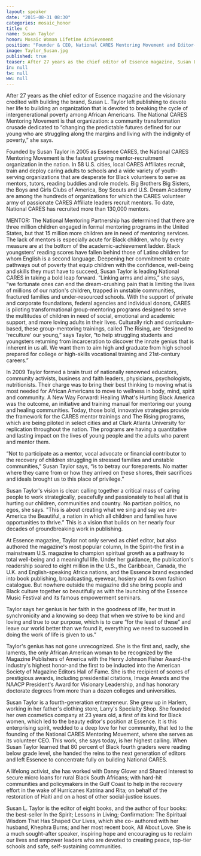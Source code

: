 ```yaml
---
layout: speaker
date: "2015-08-31 08:30"
categories: mosaic_honor
title: C
name: Susan Taylor
honor: Mosaic Woman Lifetime Achievement
position: "Founder & CEO, National CARES Mentoring Movement and Editor-in-Chief Emeritus of Essence Magazine"
image: Taylor_Susan.jpg
published: true
teaser: After 27 years as the chief editor of Essence magazine, Susan L. Taylor left publishing to devote her life to building an organization that is devoted to breaking the cycle of intergenerational poverty among African Americans.
in: null
tw: null
ww: null
---
```

After 27 years as the chief editor of Essence magazine and the visionary credited with building the brand, Susan L. Taylor left publishing to devote her life to building an organization that is devoted to breaking the cycle of intergenerational poverty among African Americans. The National CARES Mentoring Movement is that organization: a community transformation crusade dedicated to “changing the predictable futures defined for our young who are struggling along the margins and living with the indignity of poverty,” she says.

Founded by Susan Taylor in 2005 as Essence CARES, the National CARES Mentoring Movement is
the fastest growing mentor-recruitment organization in the nation. In 58 U.S. cities, local CARES
Affiliates recruit, train and deploy caring adults to schools and a wide variety of youth-serving
organizations that are desperate for Black volunteers to serve as mentors, tutors, reading buddies and
role models. Big Brothers Big Sisters, the Boys and Girls Clubs of America, Boy Scouts and U.S.
Dream Academy are among the hundreds of organizations for which the CARES volunteer army of
passionate CARES Affiliate leaders recruit mentors. To date, National CARES has recruited more than
130,000 mentors.

MENTOR: The National Mentoring Partnership has determined that there are three million children
engaged in formal mentoring programs in the United States, but that 15 million more children are in
need of mentoring services. The lack of mentors is especially acute for Black children, who by every
measure are at the bottom of the academic-achievement ladder. Black youngsters' reading scores have fallen behind those of Latino children for whom English is a second language. Deepening her
commitment to create pathways out of poverty that equip children with the confidence, well-being and
skills they must have to succeed, Susan Taylor is leading National CARES in taking a bold leap
forward. “Linking arms and aims,” she says, “we fortunate ones can end the dream-crushing pain that is limiting the lives of millions of our nation's children, trapped in unstable communities, fractured families
 and under-resourced schools. With the support of private and corporate foundations, federal agencies
 and individual donors, CARES is piloting transformational group-mentoring programs designed to serve
 the multitudes of children in need of social, emotional and academic support, and more loving adults in
 their lives. Culturally rich and curriculum-based, these group-mentoring trainings, called The Rising, are
 “designed to 'reculture' our young,” says Taylor, “to help struggling students and youngsters returning from incarceration to discover the innate genius that is inherent in us all. We want them to aim high and graduate from high school prepared for college or high-skills vocational training and 21st-century
 careers.”	
  
In 2009 Taylor formed a brain trust of nationally renowned educators, community activists, business
and faith leaders, physicians, psychologists, nutritionists. Their charge was to bring their best thinking
to moving what is most needed for African Americans to move to wellness in body, mind, spirit and
community. A New Way Forward: Healing What's Hurting Black America was the outcome, an initiative
and training manual for mentoring our young and healing communities. Today, those bold, innovative
strategies provide the framework for the CARES mentor trainings and The Rising programs, which are
being piloted in select cities and at Clark Atlanta University for replication throughout the nation. The
programs are having a quantitative and lasting impact on the lives of young people and the adults who
parent and mentor them.

“Not to participate as a mentor, vocal advocate or financial contributor to the recovery of children struggling in stressed families and unstable communities,” Susan Taylor says, “is to betray our foreparents. No matter where they came from or how they arrived on these shores, their sacrifices and
ideals brought us to this place of privilege.”

Susan Taylor's vision is clear: calling together a critical mass of caring people to work strategically,
peacefully and passionately to heal all that is hurting our children, communities and country. No
partisan politics, no egos, she says. "This is about creating what we sing and say we are-America the
Beautiful, a nation in which all children and families have opportunities to thrive.” This is a vision that 
builds on her nearly four decades of groundbreaking work in publishing.

At Essence magazine, Taylor not only served as chief editor, but also authored the magazine's most
popular column, In the Spirit-the first in a mainstream U.S. magazine to champion spiritual growth as
a pathway to total well-being and a meaningful life. Under her guidance, the publication's readership
soared to eight million in the U.S., the Caribbean, Canada, the U.K. and English-speaking Africa
nations, and the Essence brand expanded into book publishing, broadcasting, eyewear, hosiery and its
own fashion catalogue. But nowhere outside the magazine did she bring people and Black culture
together so beautifully as with the launching of the Essence Music Festival and its famous
empowerment seminars.

Taylor says her genius is her faith in the goodness of life, her trust in synchronicity and a knowing so
deep that when we strive to be kind and loving 
and true to our purpose, which is to care “for the least of these” and leave our world better than we found it, everything we need to succeed in doing the work of life is given to us.”

Taylor's genius has not gone unrecognized. She is the first and, sadly, she  laments, the only African
American woman to be recognized by the Magazine Publishers of America with the Henry Johnson
Fisher Award-the industry's highest honor-and the first to be inducted into the American Society of
Magazine Editors Hall of Fame. She is the recipient of scores of prestigious awards, including
presidential citations, Image Awards and the NAACP President's Award for Visionary Leadership, and
has honorary doctorate degrees from more than a dozen colleges and universities.
  
Susan Taylor is a fourth-generation entrepreneur. She grew up in Harlem, working in her father's
clothing store, Larry's Specialty Shop. She founded her own cosmetics company at 23 years old, a first of its kind for Black women, which led to the beauty editor's position at Essence. 
It is this enterprising spirit, wedded to a deep love for her community, that led to the founding of the National CARES Mentoring Movement, where she serves as its volunteer CEO. This work, she says today, is her highest calling. When Susan Taylor learned that 80 percent of Black fourth graders were reading below grade
level, she handed the reins to the next generation of editors and left Essence to concentrate fully on
building National CARES.

A lifelong activist, she has worked with Danny Glover and Shared Interest to secure micro loans for
rural Black South Africans; with hard-hit communities and policymakers in the Gulf Coast to help in the
recovery effort in the wake of Hurricanes Katrina and Rita; on behalf of the restoration of Haiti and on a
host of other social-justice issues.

Susan L. Taylor is the editor of eight books, and the author of four books: the best-seller In the Spirit;
Lessons in Living; Confirmation: The Spiritual Wisdom That Has Shaped Our Lives, which she co-
authored with her husband, Khephra Burns; and her most recent book, All About Love. She is a much
sought-after speaker, inspiring hope and encouraging us to reclaim our lives and empower leaders who
are devoted to creating peace, top-tier schools and safe, self-sustaining communities.